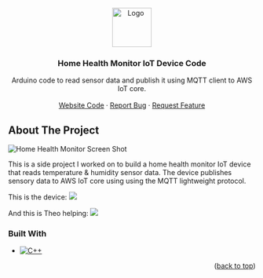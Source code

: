 <!-- PROJECT LOGO -->
<br />
<div align="center">
  <a href="https://github.com/charafmrah/home-health-monitor">
    <img src="public/logo.svg" alt="Logo" width="80" height="80">
  </a>

 <h3 align="center">Home Health Monitor IoT Device Code</h3>

  <p align="center">
    Arduino code to read sensor data and publish it using MQTT client to AWS IoT core.
    <br />
    <br />
    <a href="https://github.com/charafmrah/home-health-monitor">Website Code</a>
    ·
    <a href="https://github.com/charafmrah/home-health-monitor-device/issues">Report Bug</a>
    ·
    <a href="https://github.com/charafmrah/home-health-monitor-device/issues">Request Feature</a>
  </p>
</div>

<!-- ABOUT THE PROJECT -->

## About The Project

![Home Health Monitor Screen Shot][product-screenshot]

This is a side project I worked on to build a home health monitor IoT device that reads temperature & humidity sensor data. The device publishes sensory data to AWS IoT core using using the MQTT lightweight protocol.

This is the device:
![](img1.jpg)

And this is Theo helping:
![](img2.jpg)

### Built With

- [![C++][cpp]][cpp-url]

<p align="right">(<a href="#readme-top">back to top</a>)</p>


[license-shield]: https://img.shields.io/github/license/charafmrah/home-health-monitor.svg?style=for-the-badge
[license-url]: https://github.com/charafmrah/home-health-monitor/LICENSE.txt
[linkedin-shield]: https://img.shields.io/badge/-LinkedIn-black.svg?style=for-the-badge&logo=linkedin&colorB=555
[linkedin-url]: https://linkedin.com/in/charafmrah
[product-screenshot]: screenshot.png
[cpp]: https://img.shields.io/badge/c%2B%2B-044F88?style=for-the-badge&logo=c%2B%2B&logoColor=white
[cpp-url]: https://cplusplus.com/
